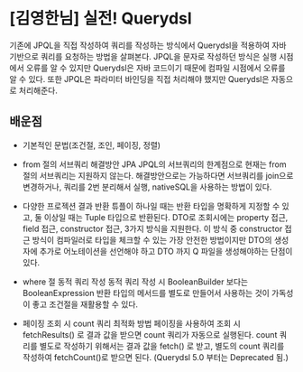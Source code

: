 # [김영한님] 실전! Querydsl
기존에 JPQL을 직접 작성하여 쿼리를 작성하는 방식에서 Querydsl을 적용하여 자바 기반으로 쿼리를 요청하는 방법을 살펴본다. JPQL을 문자로 작성하던 방식은 실행 시점에서 오류를 알 수 있지만 Querydsl은 자바 코드이기 때문에 컴파일 시점에서 오류를 알 수 있다. 또한 JPQL은 파라미터 바인딩을  직접 처리해야 했지만 Querydsl은 자동으로 처리해준다.

## 배운점
- 기본적인 문법(조건절, 조인, 페이징, 정렬)

- from 절의 서브쿼리 해결방안
JPA JPQL의 서브쿼리의 한계점으로 현재는 from 절의 서브쿼리는 지원하지 않는다. 해결방안으로는 가능하다면 서브쿼리를 join으로 
변경하거나, 쿼리를 2번 분리해서 실행, nativeSQL을 사용하는 방법이 있다.

- 다양한 프로젝션 결과 반환
튜플이 하나일 때는 반환 타입을 명확하게 지정할 수 있고, 둘 이상일 때는 Tuple 타입으로 반환된다. DTO로 조회시에는 property 접근, field 접근, constructor 접근, 3가지 방식을 지원한다. 이 방식 중 constructor 접근 방식이 컴파일러로 타입을 체크할 수 있는 가장 안전한 방법이지만 DTO의 생성자에 추가로 어노테이션을 선언해야 하고 DTO 까지 Q 파일을 생성해야하는 단점이 있다.

- where 절 동적 쿼리 작성
동적 쿼리 작성 시 BooleanBuilder 보다는 BooleanExpression 반환 타입의 메서드를 별도로 만들어서 사용하는 것이 가독성이 좋고 조건절을 재활용할 수 있다.

- 페이징 조회 시 count 쿼리 최적화 방법
페이징을 사용하여 조회 시 fetchResults() 로 결과 값을 받으면 count 쿼리가 자동으로 실행된다. count 쿼리를 별도로 작성하기 위해서는 결과 값을 fetch() 로 받고, 별도의 count 쿼리를 작성하여 fetchCount()로 받으면 된다. (Querydsl 5.0 부터는 Deprecated 됨.)
